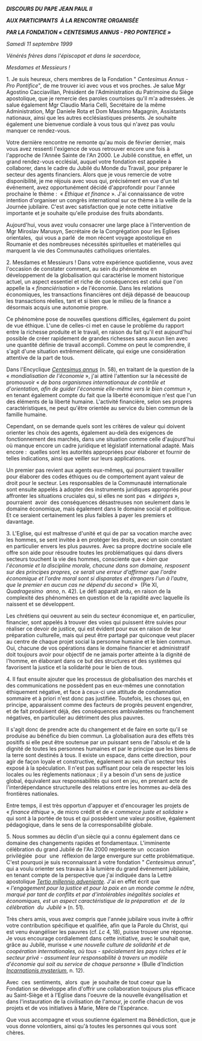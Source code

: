 ***DISCOURS DU PAPE JEAN PAUL II***

***AUX PARTICIPANTS  À LA RENCONTRE ORGANISÉE***

***PAR LA FONDATION « CENTESIMUS ANNUS - PRO PONTEFICE »***

*Samedi 11 septembre 1999*

*Vénérés frères dans l'épiscopat et dans le sacerdoce,*

*Mesdames et Messieurs !*

1. Je suis heureux, chers membres de la Fondation " *Centesimus Annus - Pro Pontifice*", de me trouver ici avec vous et vos proches. Je salue Mgr Agostino Cacciavillan, Président de l'Administration du Patrimoine du Siège apostolique, que je remercie des paroles courtoises qu'il m'a adressées. Je salue également Mgr Claudio Maria Celli, Secrétaire de la même Administration, Mgr Daniele Rota et Dom Massimo Magagnin, Assistants nationaux, ainsi que les autres ecclésiastiques présents. Je souhaite également une bienvenue cordiale à vous tous qui n'avez pas voulu manquer ce rendez-vous.

Votre dernière rencontre ne remonte qu'au mois de février dernier, mais vous avez ressenti l'exigence de vous retrouver encore une fois à l'approche de l'Année Sainte de l'An 2000. Le Jubilé constitue, en effet, un grand rendez-vous ecclésial, auquel votre fondation est appelée à collaborer, dans le cadre du Jubilé du Monde du Travail, pour préparer le secteur des agents financiers. Alors que je vous remercie de votre disponibilité, je me réjouis avec vous qui, précisément en vue d'un tel événement, avez opportunément décidé d'approfondir pour l'année prochaine le thème :  « *Ethique et finance* ». J'ai connaissance de votre intention d'organiser un congrès international sur ce thème à la veille de la Journée jubilaire. C'est avec satisfaction que je note cette initiative importante et je souhaite qu'elle produise des fruits abondants.

Aujourd'hui, vous avez voulu consacrer une large place à l'intervention de Mgr Miroslav Marusyn, Secrétaire de la Congrégation pour les Eglises orientales,  qui vous a parlé  de mon récent voyage apostolique en Roumanie et des nombreuses nécessités spirituelles et matérielles qui marquent la vie des Communautés catholiques orientales.

2. Mesdames et Messieurs ! Dans votre expérience quotidienne, vous avez l'occasion de constater comment, au sein du phénomène en développement de la globalisation qui caractérise le moment historique actuel, un aspect essentiel et riche de conséquences est celui que l'on appelle la « *financiérisation* » de l'économie. Dans les relations économiques, les transactions financières ont déjà dépassé de beaucoup les transactions réelles, tant et si bien que le milieu de la finance a désormais acquis une autonomie propre.

Ce phénomène pose de nouvelles questions difficiles, également du point de vue éthique. L'une de celles-ci met en cause le problème du rapport entre la richesse produite et le travail, en raison du fait qu'il est aujourd'hui possible de créer rapidement de grandes richesses sans aucun lien avec une quantité définie de travail accompli. Comme on peut le comprendre, il s'agit d'une situation extrêmement délicate, qui exige une considération attentive de la part de tous.

Dans l'Encyclique *[Centesimus annus](/content/john-paul-ii/fr/encyclicals/documents/hf_jp-ii_enc_01051991_centesimus-annus.html)* (n. 58), en traitant de la question de la « *mondialisation de l'économie* », j'ai attiré l'attention sur la nécessité de promouvoir « *de bons organismes internationaux de contrôle et d'orientation, afin de guider l'économie elle-même vers le bien commun* », en tenant également compte du fait que la liberté économique n'est que l'un des éléments de la liberté humaine. L'activité financière, selon ses propres caractéristiques, ne peut qu'être orientée au service du bien commun de la famille humaine.

Cependant, on se demande quels sont les critères de valeur qui doivent orienter les choix des agents, également au-delà des exigences de fonctionnement des marchés, dans une situation comme celle d'aujourd'hui où manque encore un cadre juridique et législatif international adapté. Mais encore :  quelles sont les autorités appropriées pour élaborer et fournir de telles indications, ainsi que veiller sur leurs applications.

Un premier pas revient aux agents eux-mêmes, qui pourraient travailler pour élaborer des codes éthiques ou de comportement ayant valeur de droit pour le secteur. Les responsables de la Communauté internationale sont ensuite appelés à adopter des instruments juridiques appropriés pour affronter les situations cruciales qui, si elles ne sont pas  « *dirigées* »,  pourraient  avoir  des conséquences désastreuses non seulement dans le domaine économique, mais également dans le domaine social et politique. Et ce seraient certainement les plus faibles à payer les premiers et davantage.

3. L'Eglise, qui est maîtresse d'unité et qui de par sa vocation marche avec les hommes, se sent invitée à en protéger les droits, avec un soin constant en particulier envers les plus pauvres. Avec sa propre doctrine sociale elle offre son aide pour résoudre toutes les problématiques qui dans divers secteurs touchent la vie des hommes, consciente que « *bien que l'économie et la discipline morale, chacune dans son domaine, resposent sur des principes propres, ce serait une erreur d'affirmer que l'ordre économique et l'ordre moral sont si disparates et étrangers l'un à l'autre, que le premier en aucun cas ne dépend du second* »  (Pie XI,  *Quadragesimo  anno*, n. 42). Le défi apparaît ardu, en raison de la complexité des phénomènes en question et de la rapidité avec laquelle ils naissent et se développent.

Les chrétiens qui oeuvrent au sein du secteur économique et, en particulier, financier, sont appelés à trouver des voies qui puissent être suivies pour réaliser ce devoir de justice, qui est évident pour eux en raison de leur préparation culturelle, mais qui peut être partagé par quiconque veut placer au centre de chaque projet social la personne humaine et le bien commun. Oui, chacune de vos opérations dans le domaine financier et administratif doit toujours avoir pour objectif de ne jamais porter atteinte à la dignité de l'homme, en élaborant dans ce but des structures et des systèmes qui favorisent la justice et la solidarité pour le bien de tous.

4. Il faut ensuite ajouter que les processus de globalisation des marchés et des communications ne possèdent pas en eux-mêmes une connotation éthiquement négative, et face à ceux-ci une attitude de condamnation sommaire et à priori n'est donc pas justifiée. Toutefois, les choses qui, en principe, apparaissent comme des facteurs de progrès peuvent engendrer, et de fait produisent déjà, des conséquences ambivalentes ou franchement négatives, en particulier au détriment des plus pauvres.

Il s'agit donc de prendre acte du changement et de faire en sorte qu'il se produise au bénéfice du bien commun. La globalisation aura des effets très positifs si elle peut être soutenue par un puissant sens de l'absolu et de la dignité de toutes les personnes humaines et par le principe que les biens de la terre sont destinés à tous. Il existe un espace, dans cette direction, pour agir de façon loyale et constructive, également au sein d'un secteur très exposé à la spéculation. Il n'est pas suffisant pour cela de respecter les lois locales ou les règlements nationaux ; il y a besoin d'un sens de justice global, équivalent aux responsabilités qui sont en jeu, en prenant acte de l'interdépendance structurelle des relations entre les hommes au-delà des frontières nationales.

Entre temps, il est très opportun d'appuyer et d'encourager les projets de « *finance éthique* », de micro crédit et de « *commerce juste et solidaire* » qui sont à la portée de tous et qui possèdent une valeur positive, également pédagogique, dans le sens de la corresponsabilité globale.

5. Nous sommes au déclin d'un siècle qui a connu également dans ce domaine des changements rapides et fondamentaux. L'imminente célébration du grand Jubilé de l'An 2000 représente un  occasion  privilégiée  pour  une  réflexion de large envergure sur cette problématique. C'est pourquoi je suis reconnaissant à votre fondation " *Centesimus annus*", qui a voulu orienter ses travaux à la lumière du grand événement jubilaire, en tenant compte de la perspective que j'ai indiquée dans la Lettre apostolique *[Tertio millennio adveniente](/content/john-paul-ii/fr/apost_letters/documents/hf_jp-ii_apl_10111994_tertio-millennio-adveniente.html)*. J'ai en effet écrit que « *l'engagement pour la justice et pour la paix en un monde comme le nôtre, marqué par tant de conflits et par d'intolérables inégalités sociales et économiques, est un aspect caractéristique de la préparation  et  de  la  célébration  du  Jubilé* » (n. 51).

Très chers amis, vous avez compris que l'année jubilaire vous invite à offrir votre contribution spécifique et qualifiée, afin que la Parole du Christ, qui est venu évangéliser les pauvres (cf. *Lc* 4, 18), puisse trouver une réponse. Je vous encourage cordialement dans cette initiative, avec le souhait que, grâce au Jubilé, murisse « *une nouvelle culture de solidarité et de coopération internationales, où tous - spécialement les pays riches et le secteur privé - assument leur responsabilité à travers un modèle d'économie qui soit au service de chaque personne* » (Bulle d'Indiction *[Incarnationis mysterium](http://localhost/jubilee_2000/docs/documents/hf_jp-ii_doc_30111998_bolla-jubilee_fr.html)*, n. 12).

Avec  ces  sentiments,  alors  que  je souhaite de tout coeur que la Fondation se développe afin d'offrir une collaboration toujours plus efficace au Saint-Siège et à l'Eglise dans l'oeuvre de la nouvelle évangélisation et dans l'instauration de la civilisation de l'amour, je confie chacun de vos projets et de vos initiatives à Marie, Mère de l'Espérance.

Que vous accompagne et vous soutienne également ma Bénédiction, que je vous donne volontiers, ainsi qu'à toutes les personnes qui vous sont chères.